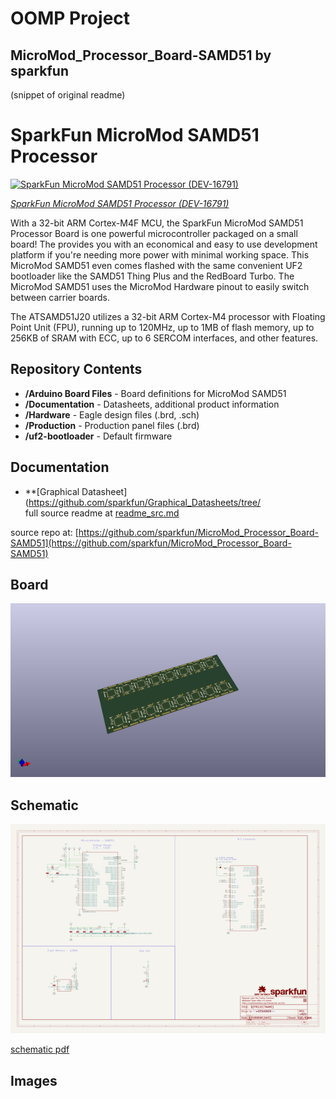 # OOMP Project  
## MicroMod_Processor_Board-SAMD51  by sparkfun  
  
(snippet of original readme)  
  
SparkFun MicroMod SAMD51 Processor  
========================================  
  
  
[![SparkFun MicroMod SAMD51 Processor (DEV-16791)](https://cdn.sparkfun.com/assets/parts/1/5/6/9/8/16791-SparkFun_MicroMod_SAMD51_Processor-01a.jpg)](https://www.sparkfun.com/products/16791)  
  
[*SparkFun MicroMod SAMD51 Processor (DEV-16791)*](https://www.sparkfun.com/products/16791)  
  
With a 32-bit ARM Cortex-M4F MCU, the SparkFun MicroMod SAMD51 Processor Board is one powerful microcontroller packaged on a small board! The provides you with an economical and easy to use development platform if you're needing more power with minimal working space. This MicroMod SAMD51 even comes flashed with the same convenient UF2 bootloader like the SAMD51 Thing Plus and the RedBoard Turbo. The MicroMod SAMD51 uses the MicroMod Hardware pinout to easily switch between carrier boards.  
  
The ATSAMD51J20 utilizes a 32-bit ARM Cortex-M4 processor with Floating Point Unit (FPU), running up to 120MHz, up to 1MB of flash memory, up to 256KB of SRAM with ECC, up to 6 SERCOM interfaces, and other features.  
  
Repository Contents  
-------------------  
  
* **/Arduino Board Files** - Board definitions for MicroMod SAMD51  
* **/Documentation** - Datasheets, additional product information  
* **/Hardware** - Eagle design files (.brd, .sch)  
* **/Production** - Production panel files (.brd)  
* **/uf2-bootloader** - Default firmware  
  
Documentation  
--------------  
* **[Graphical Datasheet](https://github.com/sparkfun/Graphical_Datasheets/tree/  
  full source readme at [readme_src.md](readme_src.md)  
  
source repo at: [https://github.com/sparkfun/MicroMod_Processor_Board-SAMD51](https://github.com/sparkfun/MicroMod_Processor_Board-SAMD51)  
## Board  
  
[![working_3d.png](working_3d_600.png)](working_3d.png)  
## Schematic  
  
[![working_schematic.png](working_schematic_600.png)](working_schematic.png)  
  
[schematic pdf](working_schematic.pdf)  
## Images  

